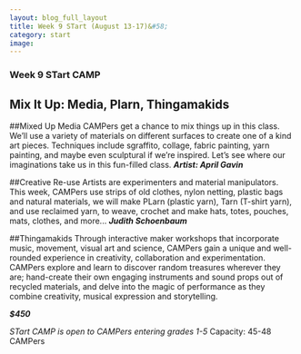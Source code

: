 ```yaml
---
layout: blog_full_layout
title: Week 9 STart (August 13-17)&#58; 
category: start
image: 
---
```


### Week 9 STart CAMP
##  Mix It Up: Media, Plarn, Thingamakids

##Mixed Up Media 
CAMPers get a chance to mix things up in this class.  We’ll use a variety of materials on different surfaces to create one of a kind art pieces. Techniques include sgraffito, collage, fabric painting, yarn painting, and maybe even sculptural if we’re inspired. Let’s see where our imaginations take us in this fun-filled class. 
**_Artist: April Gavin_**


##Creative Re-use
 Artists are experimenters and material manipulators. This week, CAMPers use strips of old clothes, nylon netting, plastic bags and natural materials, we will make PLarn (plastic yarn), Tarn (T-shirt yarn), and use reclaimed yarn, to weave, crochet and make hats, totes, pouches, mats, clothes, and more... 
**_Judith Schoenbaum_**


##Thingamakids
Through interactive maker workshops that incorporate music, movement, visual art and science, CAMPers gain a unique and well-rounded experience in creativity, collaboration and experimentation. CAMPers explore and learn to discover random treasures wherever they are; hand-create their own engaging instruments and sound props out of recycled materials, and delve into the magic of performance as they combine creativity, musical expression and storytelling.


**_$450_**


*STart CAMP is open to CAMPers entering grades 1-5*
Capacity: 45-48 CAMPers